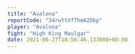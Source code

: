```yaml
---
title: "Avalona"
reportCode: "34rwYtXfThmA2Dbp"
player: "Avalona"
fight: "High King Maulgar"
date: 2021-06-27T18:56:46.133000+00:00
---
```

